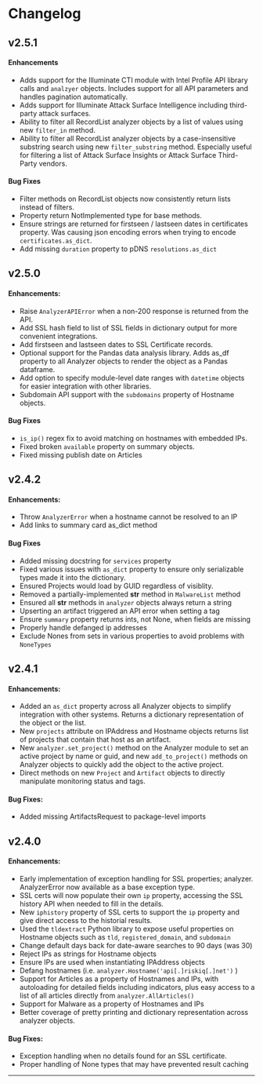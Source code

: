 # Changelog

## v2.5.1

#### Enhancements

- Adds support for the Illuminate CTI module with Intel Profile API library
  calls and `analzyer` objects. Includes support for all API parameters and
  handles pagination automatically.
- Adds support for Illuminate Attack Surface Intelligence including third-party
  attack surfaces. 
- Ability to filter all RecordList analyzer objects by a list of values using
  new `filter_in` method.
- Ability to filter all RecordList analyzer objects by a case-insensitive
  substring search using new `filter_substring` method. Especially useful for
  filtering a list of Attack Surface Insights or Attack Surface Third-Party vendors.



#### Bug Fixes

- Filter methods on RecordList objects now consistently return lists instead of
  filters.
- Property return NotImplemented type for base methods.
- Ensure strings are returned for firstseen / lastseen dates in certificates
  property. Was causing json encoding errors when trying to encode
  `certificates.as_dict`.
- Add missing `duration` property to pDNS `resolutions.as_dict`




## v2.5.0

#### Enhancements:

- Raise `AnalyzerAPIError` when a non-200 response is returned from the API.
- Add SSL hash field to list of SSL fields in dictionary output for more convenient
  integrations.
- Add firstseen and lastseen dates to SSL Certificate records.
- Optional support for the Pandas data analysis library. Adds as_df property to all
  Analyzer objects to render the object as a Pandas dataframe. 
- Add option to specify module-level date ranges with `datetime` objects for
  easier integration with other libraries.
- Subdomain API support with the `subdomains` property of Hostname objects.



#### Bug Fixes

- `is_ip()` regex fix to avoid matching on hostnames with embedded IPs.
- Fixed broken `available` property on summary objects.
- Fixed missing publish date on Articles




## v2.4.2

#### Enhancements:

- Throw `AnalyzerError` when a hostname cannot be resolved to an IP
- Add links to summary card as_dict method



#### Bug Fixes

- Added missing docstring for `services` property
- Fixed various issues with `as_dict` property to ensure only serializable
  types made it into the dictionary. 
- Ensured Projects would load by GUID regardless of visiblity.
- Removed a partially-implemented __str__ method in `MalwareList` method
- Ensured all __str__ methods in `analyzer` objects always return a string
- Upserting an artifact triggered an API error when setting a tag
- Ensure `summary` property returns ints, not None, when fields are missing
- Properly handle defanged ip addresses 
- Exclude Nones from sets in various properties to avoid problems with `NoneTypes`


## v2.4.1

#### Enhancements:

- Added an `as_dict` property across all Analyzer objects to simplify integration
  with other systems. Returns a dictionary representation of the object or the list.
- New `projects` attribute on IPAddress and Hostname objects returns list of projects
  that contain that host as an artifact. 
- New `analyzer.set_project()` method on the Analyzer module to set an active project
  by name or guid, and new `add_to_project()` methods on Analyzer objects to quickly
  add the object to the active project.
- Direct methods on new `Project` and `Artifact` objects to directly manipulate monitoring
  status and tags.


#### Bug Fixes:

- Added missing ArtifactsRequest to package-level imports



## v2.4.0

#### Enhancements:

- Early implementation of exception handling for SSL properties; analyzer.
  AnalyzerError now available as a base exception type.
- SSL certs will now populate their own `ip` property, accessing the
  SSL history API when needed to fill in the details.
- New `iphistory` property of SSL certs to support the `ip` property and
  give direct access to the historial results.
- Used the `tldextract` Python library to expose useful properties on Hostname
  objects such as `tld`, `registered_domain`, and `subdomain`
- Change default days back for date-aware searches to 90 days (was 30)
- Reject IPs as strings for Hostname objects
- Ensure IPs are used when instantiating IPAddress objects
- Defang hostnames (i.e. `analyzer.Hostname('api[.]riskiq[.]net')` )
- Support for Articles as a property of Hostnames and IPs, with autoloading
  for detailed fields including indicators, plus easy access to a list of all
  articles directly from `analyzer.AllArticles()`
- Support for Malware as a property of Hostnames and IPs
- Better coverage of pretty printing and dictionary representation across
  analyzer objects.


#### Bug Fixes:

- Exception handling when no details found for an SSL certificate.
- Proper handling of None types that may have prevented result caching

---